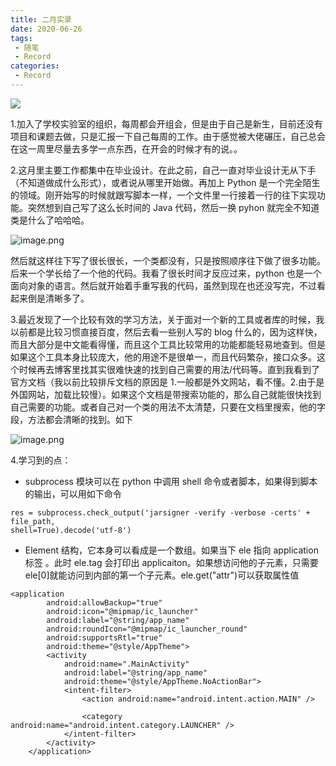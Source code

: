 ```yaml
---
title: 二月实录
date: 2020-06-26
tags:
 - 随笔
 - Record
categories:
 - Record
---
```


![](https://img.hacpai.com/bing/20181127.jpg?imageView2/1/w/960/h/540/interlace/1/q/100)

1.加入了学校实验室的组织，每周都会开组会，但是由于自己是新生，目前还没有项目和课题去做，只是汇报一下自己每周的工作。由于感觉被大佬碾压，自己总会在这一周里尽量去多学一点东西，在开会的时候才有的说。。

2.这月里主要工作都集中在毕业设计。在此之前，自己一直对毕业设计无从下手（不知道做成什么形式），或者说从哪里开始做。再加上 Python 是一个完全陌生的领域。刚开始写的时候就跟写脚本一样，一个文件里一行接着一行的往下实现功能。突然想到自己写了这么长时间的 Java 代码，然后一换 pyhon 就完全不知道类是什么了哈哈哈。

![](https://img.hacpai.com/file/2020/02/image-83cc81e3.png?imageView2/2/interlace/1/format/webp "image.png")

然后就这样往下写了很长很长，一个类都没有，只是按照顺序往下做了很多功能。后来一个学长给了一个他的代码。我看了很长时间才反应过来，python 也是一个面向对象的语言。然后就开始着手重写我的代码，虽然到现在也还没写完，不过看起来倒是清晰多了。

3.最近发现了一个比较有效的学习方法，关于面对一个新的工具或者库的时候，我以前都是比较习惯直接百度，然后去看一些别人写的 blog 什么的，因为这样快，而且大部分是中文能看得懂，而且这个工具比较常用的功能都能轻易地查到。但是如果这个工具本身比较庞大，他的用途不是很单一，而且代码繁杂，接口众多。这个时候再去博客里找其实很难快速的找到自己需要的用法/代码等。直到我看到了官方文档（我以前比较排斥文档的原因是 1.一般都是外文网站，看不懂。2.由于是外国网站，加载比较慢）。如果这个文档是带搜索功能的，那么自己就能很快找到自己需要的功能。或者自己对一个类的用法不太清楚，只要在文档里搜索，他的字段，方法都会清晰的找到。如下

![](https://img.hacpai.com/file/2020/02/image-4f4820ed.png?imageView2/2/interlace/1/format/webp "image.png")

4.学习到的点：

* subprocess 模块可以在 python 中调用 shell 命令或者脚本，如果得到脚本的输出，可以用如下命令

```
res = subprocess.check_output('jarsigner -verify -verbose -certs' + file_path,
shell=True).decode('utf-8')

```

* Element 结构，它本身可以看成是一个数组。如果当下 ele 指向 application 标签 。此时 ele.tag 会打印出 applicaiton。如果想访问他的子元素，只需要 ele[0]就能访问到内部的第一个子元素。ele.get("attr")可以获取属性值

```
<application
        android:allowBackup="true"
        android:icon="@mipmap/ic_launcher"
        android:label="@string/app_name"
        android:roundIcon="@mipmap/ic_launcher_round"
        android:supportsRtl="true"
        android:theme="@style/AppTheme">
        <activity
            android:name=".MainActivity"
            android:label="@string/app_name"
            android:theme="@style/AppTheme.NoActionBar">
            <intent-filter>
                <action android:name="android.intent.action.MAIN" />

                <category android:name="android.intent.category.LAUNCHER" />
            </intent-filter>
        </activity>
    </application>
```

